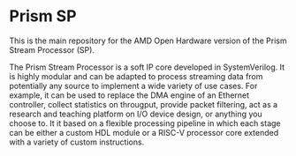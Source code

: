 # Prism SP

This is the main repository for the AMD Open Hardware version of the Prism Stream Processor (SP).

The Prism Stream Processor is a soft IP core developed in SystemVerilog.
It is highly modular and can be adapted to process streaming data from
potentially any source to implement a wide variety of use cases. For
example, it can be used to replace the DMA engine of an Ethernet
controller, collect statistics on througput, provide packet filtering,
act as a research and teaching platform on I/O device design, or anything
you choose to.
It it based on a flexible processing pipeline in which each stage can be
either a custom HDL module or a RISC-V processor core extended with a
variety of custom instructions.
